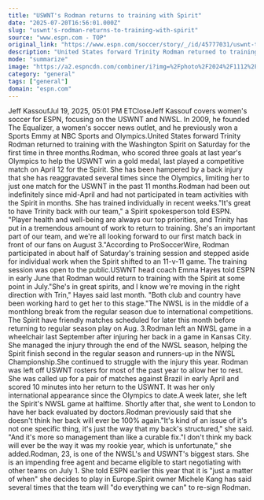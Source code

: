 ```yaml
---
title: "USWNT's Rodman returns to training with Spirit"
date: "2025-07-20T16:56:01.000Z"
slug: "uswnt's-rodman-returns-to-training-with-spirit"
source: "www.espn.com - TOP"
original_link: "https://www.espn.com/soccer/story/_/id/45777031/uswnt-trinity-rodman-returns-training-spirit"
description: "United States forward Trinity Rodman returned to training with the Washington Spirit on Saturday for the first time in three months."
mode: "summarize"
image: "https://a2.espncdn.com/combiner/i?img=%2Fphoto%2F2024%2F1112%2Fr1414004_1296x729_16%2D9.jpg"
category: "general"
tags: ["general"]
domain: "espn.com"
---
```

<p>Jeff KassoufJul 19, 2025, 05:01 PM ETCloseJeff Kassouf covers women's soccer for ESPN, focusing on the USWNT and NWSL. In 2009, he founded The Equalizer, a women's soccer news outlet, and he previously won a Sports Emmy at NBC Sports and Olympics.United States forward Trinity Rodman returned to training with the Washington Spirit on Saturday for the first time in three months.Rodman, who scored three goals at last year's Olympics to help the USWNT win a gold medal, last played a competitive match on April 12 for the Spirit. She has been hampered by a back injury that she has reaggravated several times since the Olympics, limiting her to just one match for the USWNT in the past 11 months.Rodman had been out indefinitely since mid-April and had not participated in team activities with the Spirit in months. She has trained individually in recent weeks."It's great to have Trinity back with our team," a Spirit spokesperson told ESPN. "Player health and well-being are always our top priorities, and Trinity has put in a tremendous amount of work to return to training. She's an important part of our team, and we're all looking forward to our first match back in front of our fans on August 3."According to ProSoccerWire, Rodman participated in about half of Saturday's training session and stepped aside for individual work when the Spirit shifted to an 11-v-11 game. The training session was open to the public.USWNT head coach Emma Hayes told ESPN in early June that Rodman would return to training with the Spirit at some point in July."She's in great spirits, and I know we're moving in the right direction with Trin," Hayes said last month. "Both club and country have been working hard to get her to this stage."The NWSL is in the middle of a monthlong break from the regular season due to international competitions. The Spirit have friendly matches scheduled for later this month before returning to regular season play on Aug. 3.Rodman left an NWSL game in a wheelchair last September after injuring her back in a game in Kansas City. She managed the injury through the end of the NWSL season, helping the Spirit finish second in the regular season and runners-up in the NWSL Championship.She continued to struggle with the injury this year. Rodman was left off USWNT rosters for most of the past year to allow her to rest. She was called up for a pair of matches against Brazil in early April and scored 10 minutes into her return to the USWNT. It was her only international appearance since the Olympics to date.A week later, she left the Spirit's NWSL game at halftime. Shortly after that, she went to London to have her back evaluated by doctors.Rodman previously said that she doesn't think her back will ever be 100% again."It's kind of an issue of it's not one specific thing, it's just the way that my back's structured," she said. "And it's more so management than like a curable fix."I don't think my back will ever be the way it was my rookie year, which is unfortunate," she added.Rodman, 23, is one of the NWSL's and USWNT's biggest stars. She is an impending free agent and became eligible to start negotiating with other teams on July 1. She told ESPN earlier this year that it is "just a matter of when" she decides to play in Europe.Spirit owner Michele Kang has said several times that the team will "do everything we can" to re-sign Rodman.</p>